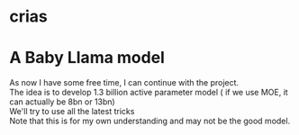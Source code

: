 # crias
A Baby Llama model
=================================

As now I have some free time, I can continue with the project. <br>
The idea is to develop 1.3 billion active parameter model ( if we use MOE, it can actually be 8bn or 13bn) <br>
We'll try to use all the latest tricks <br>
Note that this is for my own understanding and may not be the good model.
